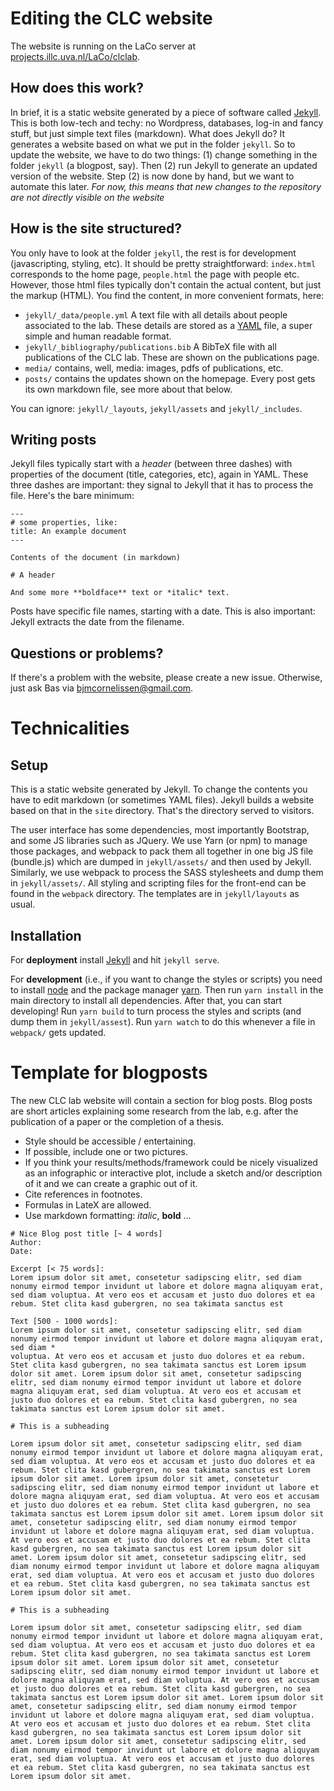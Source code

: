 # Editing the CLC website

The website is running on the LaCo server at [projects.illc.uva.nl/LaCo/clclab](http://projects.illc.uva.nl/LaCo/clclab).

## How does this work? 

In brief, it is a static website generated by a piece of software called [Jekyll](https://jekyllrb.com/). 
This is both low-tech and techy: no Wordpress, databases, log-in and fancy stuff, but just simple text files (markdown).
What does Jekyll do? 
It generates a website based on what we put in the folder `jekyll`. 
So to update the website, we have to do two things: (1) change something in the folder `jekyll` (a blogpost, say). 
Then (2) run Jekyll to generate an updated version of the website. 
Step (2) is now done by hand, but we want to automate this later. 
*For now, this means that new changes to the repository are not directly visible on the website*

## How is the site structured?
You only have to look at the folder `jekyll`, the rest is for development (javascripting, styling, etc). 
It should be pretty straightforward: `index.html` corresponds to the home page, `people.html` the page with people etc.
However, those html files typically don't contain the actual content, but just the markup (HTML). 
You find the content, in more convenient formats, here:

- `jekyll/_data/people.yml` A text file with all details about people associated to the lab. 
These details are stored as a [YAML](https://en.wikipedia.org/wiki/YAML) file, a super simple and human readable format.
- `jekyll/_bibliography/publications.bib` A BibTeX file with all publications of the CLC lab. 
These are shown on the publications page.
- `media/` contains, well, media: images, pdfs of publications, etc.
- `posts/` contains the updates shown on the homepage. Every post gets its own markdown file, see more about that below.

You can ignore: `jekyll/_layouts`, `jekyll/assets` and `jekyll/_includes`.

## Writing posts 
Jekyll files typically start with a *header* (between three dashes) with properties of the document (title, categories, etc), again in YAML.
These three dashes are important: they signal to Jekyll that it has to process the file.
Here's the bare minimum:
```
---
# some properties, like:
title: An example document
---

Contents of the document (in markdown)

# A header

And some more **boldface** text or *italic* text.
```
Posts have specific file names, starting with a date. This is also important: Jekyll extracts the date from the filename.


## Questions or problems?

If there's a problem with the website, please create a new issue. 
Otherwise, just ask Bas via bjmcornelissen@gmail.com.



# Technicalities

## Setup
This is a static website generated by Jekyll. To change the contents you have to edit markdown (or sometimes YAML files). Jekyll builds a website based on that in the `site` directory. That's the directory served to visitors.

The user interface has some dependencies, most importantly Bootstrap, and some JS libraries such as JQuery. We use Yarn (or npm) to manage those packages, and webpack to pack them all together in one big JS file (bundle.js) which are dumped in `jekyll/assets/` and then used by Jekyll. Similarly, we use webpack to process the SASS stylesheets and dump them in `jekyll/assets/`. All styling and scripting files for the front-end can be found in the `webpack` directory. The templates are in `jekyll/layouts` as usual.

## Installation
For **deployment** install [Jekyll](https://jekyllrb.com/) and hit `jekyll serve`.

For **development** (i.e., if you want to change the styles or scripts) you need to install [node](https://nodejs.org/en/) and the package manager [yarn](https://yarnpkg.com/lang/en/docs/install/). Then run `yarn install` in the main directory to install all dependencies. After that, you can start developing! Run `yarn build` to turn process the styles and scripts (and dump them in `jekyll/assest`). Run `yarn watch` to do this whenever a file in `webpack/` gets updated.


# Template for blogposts


The new CLC lab website will contain a section for blog posts. Blog posts are short articles explaining some research from the lab, e.g. after the publication of a paper or the completion of a thesis. 


- Style should be accessible / entertaining.
- If possible, include one or two pictures. 
- If you think your results/methods/framework could be nicely visualized as an infographic or interactive plot, include a sketch and/or description of it and we can create a graphic out of it.
- Cite references in footnotes.
- Formulas in LateX are allowed.
- Use markdown formatting: *italic*, **bold** …


```
# Nice Blog post title [~ 4 words]
Author: 
Date:

Excerpt [< 75 words]:
Lorem ipsum dolor sit amet, consetetur sadipscing elitr, sed diam nonumy eirmod tempor invidunt ut labore et dolore magna aliquyam erat, sed diam voluptua. At vero eos et accusam et justo duo dolores et ea rebum. Stet clita kasd gubergren, no sea takimata sanctus est

Text [500 - 1000 words]:
Lorem ipsum dolor sit amet, consetetur sadipscing elitr, sed diam nonumy eirmod tempor invidunt ut labore et dolore magna aliquyam erat, sed diam *
voluptua. At vero eos et accusam et justo duo dolores et ea rebum. Stet clita kasd gubergren, no sea takimata sanctus est Lorem ipsum dolor sit amet. Lorem ipsum dolor sit amet, consetetur sadipscing elitr, sed diam nonumy eirmod tempor invidunt ut labore et dolore magna aliquyam erat, sed diam voluptua. At vero eos et accusam et justo duo dolores et ea rebum. Stet clita kasd gubergren, no sea takimata sanctus est Lorem ipsum dolor sit amet.

# This is a subheading

Lorem ipsum dolor sit amet, consetetur sadipscing elitr, sed diam nonumy eirmod tempor invidunt ut labore et dolore magna aliquyam erat, sed diam voluptua. At vero eos et accusam et justo duo dolores et ea rebum. Stet clita kasd gubergren, no sea takimata sanctus est Lorem ipsum dolor sit amet. Lorem ipsum dolor sit amet, consetetur sadipscing elitr, sed diam nonumy eirmod tempor invidunt ut labore et dolore magna aliquyam erat, sed diam voluptua. At vero eos et accusam et justo duo dolores et ea rebum. Stet clita kasd gubergren, no sea takimata sanctus est Lorem ipsum dolor sit amet. Lorem ipsum dolor sit amet, consetetur sadipscing elitr, sed diam nonumy eirmod tempor invidunt ut labore et dolore magna aliquyam erat, sed diam voluptua. At vero eos et accusam et justo duo dolores et ea rebum. Stet clita kasd gubergren, no sea takimata sanctus est Lorem ipsum dolor sit amet. Lorem ipsum dolor sit amet, consetetur sadipscing elitr, sed diam nonumy eirmod tempor invidunt ut labore et dolore magna aliquyam erat, sed diam voluptua. At vero eos et accusam et justo duo dolores et ea rebum. Stet clita kasd gubergren, no sea takimata sanctus est Lorem ipsum dolor sit amet.

# This is a subheading

Lorem ipsum dolor sit amet, consetetur sadipscing elitr, sed diam nonumy eirmod tempor invidunt ut labore et dolore magna aliquyam erat, sed diam voluptua. At vero eos et accusam et justo duo dolores et ea rebum. Stet clita kasd gubergren, no sea takimata sanctus est Lorem ipsum dolor sit amet. Lorem ipsum dolor sit amet, consetetur sadipscing elitr, sed diam nonumy eirmod tempor invidunt ut labore et dolore magna aliquyam erat, sed diam voluptua. At vero eos et accusam et justo duo dolores et ea rebum. Stet clita kasd gubergren, no sea takimata sanctus est Lorem ipsum dolor sit amet. Lorem ipsum dolor sit amet, consetetur sadipscing elitr, sed diam nonumy eirmod tempor invidunt ut labore et dolore magna aliquyam erat, sed diam voluptua. At vero eos et accusam et justo duo dolores et ea rebum. Stet clita kasd gubergren, no sea takimata sanctus est Lorem ipsum dolor sit amet. Lorem ipsum dolor sit amet, consetetur sadipscing elitr, sed diam nonumy eirmod tempor invidunt ut labore et dolore magna aliquyam erat, sed diam voluptua. At vero eos et accusam et justo duo dolores et ea rebum. Stet clita kasd gubergren, no sea takimata sanctus est Lorem ipsum dolor sit amet.

```
